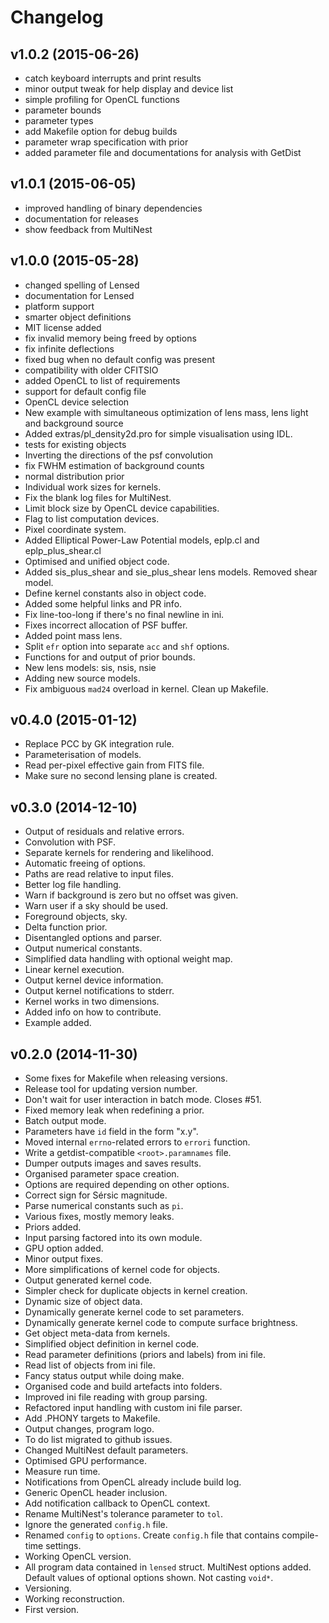 Changelog
=========

v1.0.2 (2015-06-26)
-------------------

  * catch keyboard interrupts and print results
  * minor output tweak for help display and device list
  * simple profiling for OpenCL functions
  * parameter bounds
  * parameter types
  * add Makefile option for debug builds
  * parameter wrap specification with prior
  * added parameter file and documentations for analysis with GetDist

v1.0.1 (2015-06-05)
-------------------

  * improved handling of binary dependencies
  * documentation for releases
  * show feedback from MultiNest

v1.0.0 (2015-05-28)
-------------------

  * changed spelling of Lensed
  * documentation for Lensed
  * platform support
  * smarter object definitions
  * MIT license added
  * fix invalid memory being freed by options
  * fix infinite deflections
  * fixed bug when no default config was present
  * compatibility with older CFITSIO
  * added OpenCL to list of requirements
  * support for default config file
  * OpenCL device selection
  * New example with simultaneous optimization of lens mass, lens light and
    background source
  * Added extras/pl_density2d.pro for simple visualisation using IDL.
  * tests for existing objects
  * Inverting the directions of the psf convolution
  * fix FWHM estimation of background counts
  * normal distribution prior
  * Individual work sizes for kernels.
  * Fix the blank log files for MultiNest.
  * Limit block size by OpenCL device capabilities.
  * Flag to list computation devices.
  * Pixel coordinate system.
  * Added Elliptical Power-Law Potential models, eplp.cl and eplp_plus_shear.cl
  * Optimised and unified object code.
  * Added sis_plus_shear and sie_plus_shear lens models. Removed shear model.
  * Define kernel constants also in object code.
  * Added some helpful links and PR info.
  * Fix line-too-long if there's no final newline in ini.
  * Fixes incorrect allocation of PSF buffer.
  * Added point mass lens.
  * Split `efr` option into separate `acc` and `shf` options.
  * Functions for and output of prior bounds.
  * New lens models: sis, nsis, nsie
  * Adding new source models.
  * Fix ambiguous `mad24` overload in kernel. Clean up Makefile.

v0.4.0 (2015-01-12)
-------------------

  * Replace PCC by GK integration rule.
  * Parameterisation of models.
  * Read per-pixel effective gain from FITS file.
  * Make sure no second lensing plane is created.

v0.3.0 (2014-12-10)
-------------------

  * Output of residuals and relative errors.
  * Convolution with PSF.
  * Separate kernels for rendering and likelihood.
  * Automatic freeing of options.
  * Paths are read relative to input files.
  * Better log file handling.
  * Warn if background is zero but no offset was given.
  * Warn user if a sky should be used.
  * Foreground objects, sky.
  * Delta function prior.
  * Disentangled options and parser.
  * Output numerical constants.
  * Simplified data handling with optional weight map.
  * Linear kernel execution.
  * Output kernel device information.
  * Output kernel notifications to stderr.
  * Kernel works in two dimensions.
  * Added info on how to contribute.
  * Example added.

v0.2.0 (2014-11-30)
-------------------

  * Some fixes for Makefile when releasing versions.
  * Release tool for updating version number.
  * Don't wait for user interaction in batch mode. Closes #51.
  * Fixed memory leak when redefining a prior.
  * Batch output mode.
  * Parameters have `id` field in the form "x.y".
  * Moved internal `errno`-related errors to `errori` function.
  * Write a getdist-compatible `<root>.paramnames` file.
  * Dumper outputs images and saves results.
  * Organised parameter space creation.
  * Options are required depending on other options.
  * Correct sign for Sérsic magnitude.
  * Parse numerical constants such as `pi`.
  * Various fixes, mostly memory leaks.
  * Priors added.
  * Input parsing factored into its own module.
  * GPU option added.
  * Minor output fixes.
  * More simplifications of kernel code for objects.
  * Output generated kernel code.
  * Simpler check for duplicate objects in kernel creation.
  * Dynamic size of object data.
  * Dynamically generate kernel code to set parameters.
  * Dynamically generate kernel code to compute surface brightness.
  * Get object meta-data from kernels.
  * Simplified object definition in kernel code.
  * Read parameter definitions (priors and labels) from ini file.
  * Read list of objects from ini file.
  * Fancy status output while doing make.
  * Organised code and build artefacts into folders.
  * Improved ini file reading with group parsing.
  * Refactored input handling with custom ini file parser.
  * Add .PHONY targets to Makefile.
  * Output changes, program logo.
  * To do list migrated to github issues.
  * Changed MultiNest default parameters.
  * Optimised GPU performance.
  * Measure run time.
  * Notifications from OpenCL already include build log.
  * Generic OpenCL header inclusion.
  * Add notification callback to OpenCL context.
  * Rename MultiNest's tolerance parameter to `tol`.
  * Ignore the generated `config.h` file.
  * Renamed `config` to `options`. Create `config.h` file that contains
    compile-time settings.
  * Working OpenCL version.
  * All program data contained in `lensed` struct. MultiNest options added.
    Default values of optional options shown. Not casting `void*`.
  * Versioning.
  * Working reconstruction.
  * First version.
